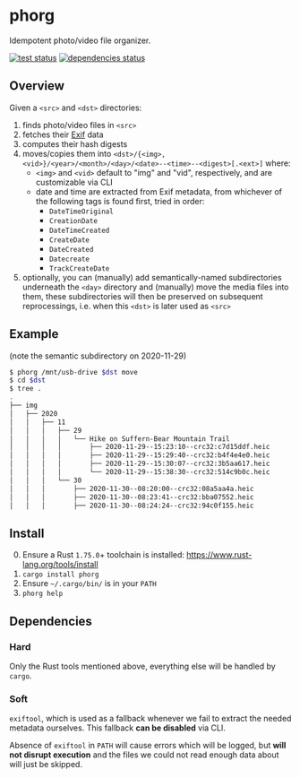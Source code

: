 phorg
===============================================================================

Idempotent photo/video file organizer.

[![test status](https://github.com/xandkar/phorg/actions/workflows/test.yml/badge.svg)](https://github.com/xandkar/phorg/actions)
[![dependencies status](https://deps.rs/repo/github/xandkar/phorg/status.svg)](https://deps.rs/repo/github/xandkar/phorg)

Overview
-------------------------------------------------------------------------------

Given a `<src>` and `<dst>` directories:

1. finds photo/video files in `<src>`
2. fetches their [Exif](https://en.wikipedia.org/wiki/Exif) data
3. computes their hash digests
4. moves/copies them into
   `<dst>/{<img>,<vid>}/<year>/<month>/<day>/<date>--<time>--<digest>[.<ext>]`
   where:
    - `<img>` and `<vid>` default to "img" and "vid", respectively, and are
      customizable via CLI
    - date and time are extracted from Exif metadata, from whichever of the
      following tags is found first, tried in order:
      + `DateTimeOriginal`
      + `CreationDate`
      + `DateTimeCreated`
      + `CreateDate`
      + `DateCreated`
      + `Datecreate`
      + `TrackCreateDate`
5. optionally, you can (manually) add semantically-named subdirectories
   underneath the `<day>` directory and (manually) move the media files into
   them, these subdirectories will then be preserved on subsequent
   reprocessings, i.e. when this `<dst>` is later used as `<src>`

Example
-------------------------------------------------------------------------------

(note the semantic subdirectory on 2020-11-29)

```sh
$ phorg /mnt/usb-drive $dst move
$ cd $dst
$ tree .
.
├── img
│   ├── 2020
│   │   ├── 11
│   │   │   ├── 29
│   │   │   │   └── Hike on Suffern-Bear Mountain Trail
│   │   │   │       ├── 2020-11-29--15:23:10--crc32:c7d15ddf.heic
│   │   │   │       ├── 2020-11-29--15:29:40--crc32:b4f4e4e0.heic
│   │   │   │       ├── 2020-11-29--15:30:07--crc32:3b5aa617.heic
│   │   │   │       └── 2020-11-29--15:38:30--crc32:514c9b0c.heic
│   │   │   └── 30
│   │   │       ├── 2020-11-30--08:20:00--crc32:08a5aa4a.heic
│   │   │       ├── 2020-11-30--08:23:41--crc32:bba07552.heic
│   │   │       ├── 2020-11-30--08:24:24--crc32:94c0f155.heic
```

Install
-------------------------------------------------------------------------------

0. Ensure a Rust `1.75.0`+ toolchain is installed: <https://www.rust-lang.org/tools/install>
1. `cargo install phorg`
2. Ensure `~/.cargo/bin/` is in your `PATH`
3. `phorg help`

Dependencies
-------------------------------------------------------------------------------

### Hard

Only the Rust tools mentioned above, everything else will be handled by `cargo`.

### Soft

`exiftool`, which is used as a fallback whenever we fail to extract the needed
metadata ourselves. This fallback **can be disabled** via CLI.

Absence of `exiftool` in `PATH` will cause errors which will be logged, but
**will not disrupt execution** and the files we could not read enough data
about will just be skipped.

